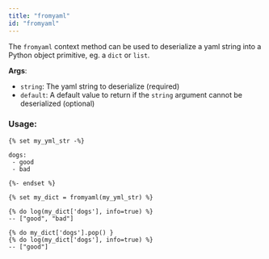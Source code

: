 ```yaml
---
title: "fromyaml"
id: "fromyaml"
---
```


The `fromyaml` context method can be used to deserialize a yaml string into a Python object primitive, eg. a `dict` or `list`.

__Args__:
 * `string`: The yaml string to deserialize (required)
 * `default`: A default value to return if the `string` argument cannot be deserialized (optional)

### Usage:
```
{% set my_yml_str -%}

dogs:
 - good
 - bad

{%- endset %}

{% set my_dict = fromyaml(my_yml_str) %}

{% do log(my_dict['dogs'], info=true) %}
-- ["good", "bad"]

{% do my_dict['dogs'].pop() }
{% do log(my_dict['dogs'], info=true) %}
-- ["good"]
```
